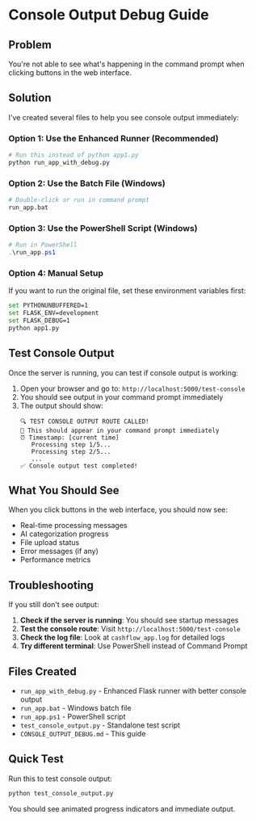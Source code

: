 # Console Output Debug Guide

## Problem
You're not able to see what's happening in the command prompt when clicking buttons in the web interface.

## Solution
I've created several files to help you see console output immediately:

### Option 1: Use the Enhanced Runner (Recommended)
```bash
# Run this instead of python app1.py
python run_app_with_debug.py
```

### Option 2: Use the Batch File (Windows)
```bash
# Double-click or run in command prompt
run_app.bat
```

### Option 3: Use the PowerShell Script (Windows)
```powershell
# Run in PowerShell
.\run_app.ps1
```

### Option 4: Manual Setup
If you want to run the original file, set these environment variables first:
```bash
set PYTHONUNBUFFERED=1
set FLASK_ENV=development
set FLASK_DEBUG=1
python app1.py
```

## Test Console Output
Once the server is running, you can test if console output is working:

1. Open your browser and go to: `http://localhost:5000/test-console`
2. You should see output in your command prompt immediately
3. The output should show:
   ```
   🔍 TEST CONSOLE OUTPUT ROUTE CALLED!
   📝 This should appear in your command prompt immediately
   ⏰ Timestamp: [current time]
      Processing step 1/5...
      Processing step 2/5...
      ...
   ✅ Console output test completed!
   ```

## What You Should See
When you click buttons in the web interface, you should now see:
- Real-time processing messages
- AI categorization progress
- File upload status
- Error messages (if any)
- Performance metrics

## Troubleshooting
If you still don't see output:

1. **Check if the server is running**: You should see startup messages
2. **Test the console route**: Visit `http://localhost:5000/test-console`
3. **Check the log file**: Look at `cashflow_app.log` for detailed logs
4. **Try different terminal**: Use PowerShell instead of Command Prompt

## Files Created
- `run_app_with_debug.py` - Enhanced Flask runner with better console output
- `run_app.bat` - Windows batch file
- `run_app.ps1` - PowerShell script
- `test_console_output.py` - Standalone test script
- `CONSOLE_OUTPUT_DEBUG.md` - This guide

## Quick Test
Run this to test console output:
```bash
python test_console_output.py
```

You should see animated progress indicators and immediate output. 
